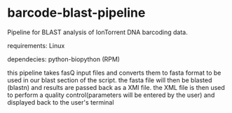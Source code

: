 barcode-blast-pipeline
======================

Pipeline for BLAST analysis of IonTorrent DNA barcoding data.

requirements:
Linux

dependecies:
python-biopython (RPM)


this pipeline takes fasQ input files and converts them to fasta format to be used in our blast section of the script.
the fasta file will then be blasted (blastn) and results are passed back as a XMl file.
the XML file is then used to perform a quality control(parameters will be entered by the user) and displayed back to the user's terminal
